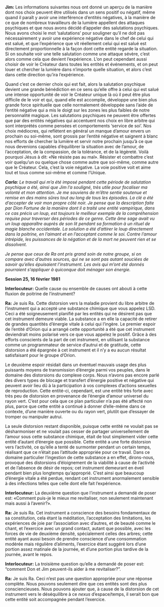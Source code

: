 <p><strong>Jim:</strong> Les informations suivantes nous ont donné un aperçu de la manière dont nos choix peuvent être utilisés dans un sens positif ou négatif, même quand il paraît y avoir une interférence d’entités négatives, à la manière de ce que de nombreux travailleurs de la lumière appellent des attaques psychiques et que nous avons décidé d’appeler des salutations psychiques. Nous avons choisi le mot ‘salutations’ pour souligner qu’il ne doit pas nécessairement y avoir une expérience négative dans le chef de celui qui est salué, et que l’expérience que vit réellement celui qui est salué est directement proportionnelle à la façon dont cette entité regarde la situation. Si on souhaite voir une telle salutation comme une attaque sévère, c’est alors comme cela que devient l’expérience. L’on peut cependant aussi choisir de voir le Créateur dans toutes les entités et événements, et on peut louer et chercher la lumière dans n’importe quelle situation, et alors c’est dans cette direction qu’ira l’expérience.</p>
<p>Quand c’est ce dernier choix qui est fait, alors la salutation psychique devient une grande bénédiction en ce sens qu’elle offre à celui qui est salué une intense opportunité de voir le Créateur unique là où il peut être plus difficile de le voir et qui, quand elle est accomplie, développe une bien plus grande force spirituelle que celle normalement développée sans l’aide de l’entité négative qui a mis le doigt sur les zones les plus faibles de notre personnalité magique. Les salutations psychiques ne peuvent être offertes que par des entités négatives qui accentuent nos choix en libre arbitre qui sont interprétés comme pensées et comportements ‘service de soi’. Nos choix médiocres, qui reflètent en général un manque d’amour envers un prochain ou soi-même, sont grossis par l’entité négative et saignent à blanc nos efforts de chercher la lumière et servir notre prochain jusqu’à ce que nous devenions capables d’équilibrer la situation avec de l’amour, de l’acceptation, de la compassion, de la tolérance, et de la légèreté. Voilà pourquoi Jésus à dit: «Ne résiste pas au mal». Résister et combattre c’est voir quelqu’un ou quelque chose comme autre que soi-même, comme autre que le Créateur. Cela, c’est la voie négative. La voie positive voit et aime tout et tous comme soi-même et comme l’Unique.</p>
<p><em><strong>Carla:</strong> Le travail qui m’a été imposé pendant cette période de salutation psychique a été, ainsi que Jim l’a souligné, très utile pour focaliser ma volonté et mon attention. Je me souviens de m’être sentie soutenue et remise en des mains sûres tout au long de tous les épisodes. La clé a été d’accepter de voir mon propre côté noir. Je pense que la description faite par Dion Fortune de la manière dont il a traité une entité vampirique, dans ce cas précis un loup, est toujours le meilleur exemple de la compréhension requise pour traverser des périodes de ce genre. Cette âme sage avait vu un loup apparaître auprès de son lit pendant sa formation à un rituel de magie blanche occidentale. La solution a été d’attirer le loup directement dans la poitrine, en l’aimant et en l’acceptant comme le soi. Contre l’amour intrépide, les puissances de la négation et de la mort ne peuvent rien et se dissolvent.</em></p>
<p><em>Je pense que ceux de Ra ont pris grand soin de notre groupe, si on compare avec d’autres sources, qui ne se sont pas autant souciées de savoir qu’elles épuisaient l’instrument. Les avis qui m’ont été donnés pourraient s’appliquer à quiconque doit ménager son énergie.</em></p>
<p><strong>Session 25, 16 février 1981</strong></p>
<p><strong>Interlocuteur:</strong> Quelle cause ou ensemble de causes ont abouti à cette fluxion de poitrine de l’instrument?</p>
<p><strong>Ra:</strong> Je suis Ra. Cette distorsion vers la maladie provient du libre arbitre de l’instrument qui a accepté une substance chimique que vous appelez LSD. Ceci a été soigneusement planifié par les entités qui ne désirent pas que cet instrument demeure viable. La substance a en elle la capacité de retirer de grandes quantités d’énergie vitale à celui qui l’ingère. Le premier espoir de l’entité d’Orion qui a arrangé cette opportunité a été que cet instrument deviendrait moins polarisé vers ce que vous appelez le positif. Grâce à des efforts conscients de la part de cet instrument, en utilisant la substance comme un programmateur de service d’autrui et de gratitude, cette distorsion a été épargnée à cet instrument et il n’y a eu aucun résultat satisfaisant pour le groupe d’Orion.</p>
<p>Le deuxième espoir résidait dans un éventuel mauvais usage des plus puissants moyens de transmission d’énergie parmi vos peuples, dans le domaine des distorsions du complexe corps. Nous n’avons pas encore parlé des divers types de blocage et transfert d’énergie positive et négative qui peuvent avoir lieu dû à la participation à vos complexes d’actions sexuelles de reproduction. Cette entité-ci, cependant, est une entité très forte avec très peu de distorsion en provenance de l’énergie d’amour universel du rayon vert. C’est pour cela que ce plan particulier n’a pas été affecté non plus, parce que cette entité a continué à donner d’elle-même dans ce contexte, d’une manière ouverte ou du rayon vert, plutôt que d’essayer de tromper ou manipuler autrui.</p>
<p>La seule distorsion restant disponible, puisque cette entité ne voulait pas se désharmoniser et ne voulait pas cesser de partager universellement de l’amour sous cette substance chimique, était de tout simplement vider cette entité d’autant d’énergie que possible. Cette entité a une forte distorsion vers l’activité, ce qu’elle a tenté de surmonter pendant un certain temps, réalisant que ce n’était pas l’attitude appropriée pour ce travail. Dans ce domaine particulier l’ingestion de cette substance a en effet, dirons-nous, provoqué des distorsions d’éloignement de la viabilité à cause de l’activité et de l’absence de désir de repos; cet instrument demeurant en éveil pendant bien plus longtemps qu’approprié. C’est ainsi que beaucoup d’énergie vitale a été perdue, rendant cet instrument anormalement sensible à des infections telles que celle dont elle fait l’expérience.</p>
<p><strong>Interlocuteur:</strong> La deuxième question que l’instrument a demandé de poser est: «Comment puis-je le mieux me revitaliser, non seulement maintenant mais aussi à l’avenir?».</p>
<p><strong>Ra:</strong> Je suis Ra. Cet instrument a conscience des besoins fondamentaux de sa constitution, cela étant la méditation, l’acceptation des limitations, les expériences de joie par l’association avec d’autres, et de beauté comme le chant, et l’exercice avec un grand contact, autant que possible, avec les forces de vie de deuxième densité, spécialement celles des arbres; cette entité ayant aussi besoin de prendre conscience d’une consommation modérée mais régulière d’aliments, l’exercice étant suggéré lors d’une portion assez matinale de la journée, et d’une portion plus tardive de la journée, avant le repos.</p>
<p><strong>Interlocuteur:</strong> La troisième question qu’elle a demandé de poser est: “comment Don et Jim peuvent-ils aider à me revitaliser?”.</p>
<p><strong>Ra:</strong> Je suis Ra. Ceci n’est pas une question appropriée pour une réponse complète. Nous pouvons seulement dire que ces entités sont des plus consciencieuses. Nous pouvons ajouter que, à cause de la distorsion de cet instrument vers le déséquilibre à ce <em>nexus</em> d’espace/temps, il serait bon que cette entité soit accompagnée pendant l’exercice.</p>